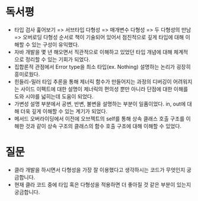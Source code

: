 # 독서평

- 타입 검사 훑어보기 => 서브타입 다형성 => 매개변수 다형성 => 두 다형성의 만남 => 오버로딩 다형성 순서로 책이 기술되어 있어서 점진적으로 깊게 타입에 대해 이해할 수 있는 구성이 유익했다.
- 자바 개발을 몇 년 해오면서 직관적으로 이해하고 있었던 타입 개념에 대해 체계적으로 정리할 수 있는 기회가 되었다.
- 집합론적 관점에서 Error type을 최소 타입(ex. Nothing) 설명하는 논리가 굉장히 흥미로웠다.
- 힌들리-밀러 타입 추론을 통해 제너릭 함수가 만들어지는 과정의 디버깅이 어려워지는 사이드 이펙트에 대한 설명이 제너릭의 편의성 뿐만 아니라 단점에 대한 이해를 도와 시야를 넓히는데 도움이 되었다.
- 가변성 설명 부분에서 공변, 반변, 불변을 설명하는 부분이 일품이었다. in, out에 대해 더욱 깊게 이해할 수 있는 계기가 되었다.
- 메서드 오버라이딩에서 이전에 오브젝트의 self를 통해 상속 클래스 호출 구조를 이해한 것과 같이 상속 구조의 클래스의 함수 호출 구조에 대해 이해할 수 있었다.

# 질문

- 클라 개발을 하시면서 다형성을 가장 잘 이용했다고 생각하시는 코드가 무엇인지 궁금합니다.
- 현재 클라 코드 중에 타입 혹은 다형성을 적용하면 더 좋아질 것 같은 부분이 있는지 궁금합니다.